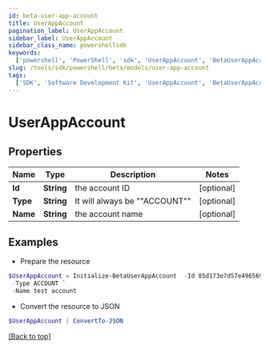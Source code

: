 ```yaml
---
id: beta-user-app-account
title: UserAppAccount
pagination_label: UserAppAccount
sidebar_label: UserAppAccount
sidebar_class_name: powershellsdk
keywords:
  ['powershell', 'PowerShell', 'sdk', 'UserAppAccount', 'BetaUserAppAccount']
slug: /tools/sdk/powershell/beta/models/user-app-account
tags:
  ['SDK', 'Software Development Kit', 'UserAppAccount', 'BetaUserAppAccount']
---
```


# UserAppAccount

## Properties

| Name     | Type       | Description                   | Notes      |
| -------- | ---------- | ----------------------------- | ---------- |
| **Id**   | **String** | the account ID                | [optional] |
| **Type** | **String** | It will always be ""ACCOUNT"" | [optional] |
| **Name** | **String** | the account name              | [optional] |

## Examples

- Prepare the resource

```powershell
$UserAppAccount = Initialize-BetaUserAppAccount  -Id 85d173e7d57e496569df763231d6deb6a `
 -Type ACCOUNT `
 -Name test account
```

- Convert the resource to JSON

```powershell
$UserAppAccount | ConvertTo-JSON
```

[[Back to top]](#)
